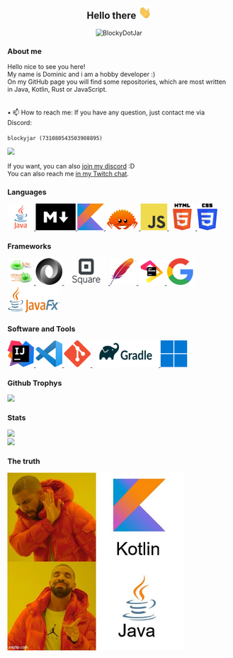 <p>
  <h2 align="center">Hello there <img width="29px" height="29px" src="https://github.com/BlockyDotJar/BlockyDotJar/blob/main/assets/wave.gif"></h2>
</p>

<p align="center" >  
  <img src=https://komarev.com/ghpvc/?username=BlockyDotJar alt=BlockyDotJar> 
</p>

### About me
Hello nice to see you here!
<br>
My name is Dominic and i am a hobby developer :)
<br>
On my GitHub page you will find some repositories, which are most written in Java, Kotlin, Rust or JavaScript.
<br><br>
<br>
• 📫 How to reach me: If you have any question, just contact me via Discord:
<br><br>
`blockyjar (731080543503908895)` 
<br>
<p>
  <a href="https://discord.com/users/731080543503908895">
    <img src="https://discord.c99.nl/widget/theme-1/731080543503908895.png">
  </a>
</p>

If you want, you can also [join my discord](https://discord.gg/FnGFbzCw2r) :D
<br>
You can also reach me [in my Twitch chat](https://www.twitch.tv/blockydotjar).

### Languages

<p>
    <a href="https://java.com/">
      <img width="60" height="60" src="https://github.com/BlockyDotJar/BlockyDotJar/blob/main/assets/languages/java.png"/>
    </a>
    <a href="https://www.markdownguide.org/">
      <img width="90" height="60" src="https://github.com/BlockyDotJar/BlockyDotJar/blob/main/assets/languages/markdown.png"/>
    </a>
    <a href="https://kotlinlang.org/">
      <img width="60" height="60" src="https://github.com/BlockyDotJar/BlockyDotJar/blob/main/assets/languages/kotlin.png"/>
    </a>
    <a href="https://rust-lang.org/">
      <img width="75" height="50" src="https://github.com/BlockyDotJar/BlockyDotJar/blob/main/assets/languages/rust.png"/>
    </a>
    <a href="https://www.javascript.com/">
       <img width="60" height="60" src="https://github.com/BlockyDotJar/BlockyDotJar/blob/main/assets/languages/javascript.png"/>
    </a>
    <a href="https://www.w3.org/">
       <img width="60" height="60" src="https://github.com/BlockyDotJar/BlockyDotJar/blob/main/assets/languages/html.png"/>
    </a>
    <a href="https://www.w3.org/">
       <img width="45" height="60" src="https://github.com/BlockyDotJar/BlockyDotJar/blob/main/assets/languages/css.png"/>
    </a>
</p>

### Frameworks

<p>
    <a href="https://github.com/orgs/qos-ch/repositories">
       <img width="60" height="60" src="https://github.com/BlockyDotJar/BlockyDotJar/blob/main/assets/frameworks/slf4j-with-logback.png"/>
    </a>
    <a href="https://github.com/FasterXML/jackson">
       <img width="60" height="60" src="https://github.com/BlockyDotJar/BlockyDotJar/blob/main/assets/frameworks/json.png"/>
    </a>
    <a href="https://github.com/orgs/square/repositories">
       <img width="100" height="60" src="https://github.com/BlockyDotJar/BlockyDotJar/blob/main/assets/frameworks/square.png"/>
    </a>
    <a href="https://apache.org">
      <img width="60" height="60" src="https://github.com/BlockyDotJar/BlockyDotJar/blob/main/assets/frameworks/apache.png"/>
    </a>
    <a href="https://jetbrains.org">
      <img width="60" height="60" src="https://github.com/BlockyDotJar/BlockyDotJar/blob/main/assets/frameworks/jetbrains.png"/>
    </a>
    <a href="https://www.google.com/">
      <img width="60" height="60" src="https://github.com/BlockyDotJar/BlockyDotJar/blob/main/assets/frameworks/google.png"/>
    </a>
    <a href="https://openjfx.io/">
      <img width="120" height="60" src="https://github.com/BlockyDotJar/BlockyDotJar/blob/main/assets/frameworks/javafx.png"/>
    </a>
</p>

### Software and Tools

<p>
    <a href="https://www.jetbrains.com/de-de/idea/">
      <img width="60" height="60" src="https://github.com/BlockyDotJar/BlockyDotJar/blob/main/assets/software-and-tools/intellij.png"/>
    </a>
    <a href="https://code.visualstudio.com/">
      <img width="60" height="60" src="https://github.com/BlockyDotJar/BlockyDotJar/blob/main/assets/software-and-tools/vscode.png"/>
    </a>
    <a href="https://git-scm.com/">
       <img width="60" height="60" src="https://github.com/BlockyDotJar/BlockyDotJar/blob/main/assets/software-and-tools/git.png"/>
    </a>
    <a href="https://gradle.org/">
       <img width="150" height="60" src="https://github.com/BlockyDotJar/BlockyDotJar/blob/main/assets/software-and-tools/gradle.png"/>
    </a>
    <a href="https://www.microsoft.com/de-de/software-download/windows11">
       <img width="60" height="60" src="https://github.com/BlockyDotJar/BlockyDotJar/blob/main/assets/software-and-tools/windows-11.png"/>
    </a>
</p>

### Github Trophys

<a>
  <img width=800 src="https://github-profile-trophy.vercel.app/?username=BlockyDotJar&column=8&theme=discord&no-frame=true&no-bg=true"/>
</a>

### Stats

<p>
   <a href="https://github.com/BlockyDotJar?tab=repositories">
      <img src="https://github-readme-stats.vercel.app/api/top-langs/?username=BlockyDotJar&theme=algolia"/>
    </a>
  <br>
    <a href="https://github.com/BlockyDotJar?tab=repositories">
      <img src="https://github-readme-stats.vercel.app/api?username=BlockyDotJar&theme=algolia&show_icons=true"/>
    </a>
</p>

### The truth

<p>
   <a href="https://github.com/BlockyDotJar?tab=repositories">
      <img width="400" height="400" src="https://github.com/BlockyDotJar/BlockyDotJar/blob/main/assets/notkotlin_java.jpg"/>
    </a>
</p>


